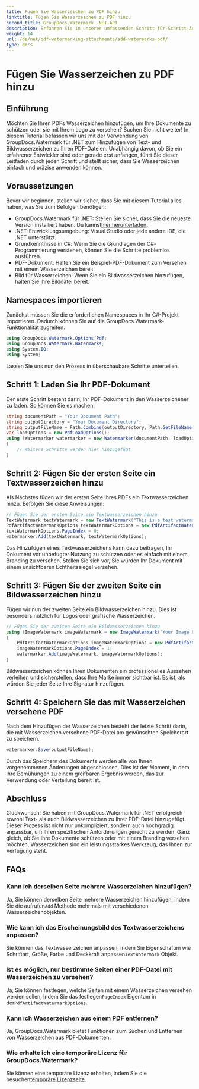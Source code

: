```yaml
---
title: Fügen Sie Wasserzeichen zu PDF hinzu
linktitle: Fügen Sie Wasserzeichen zu PDF hinzu
second_title: GroupDocs.Watermark .NET-API
description: Erfahren Sie in unserer umfassenden Schritt-für-Schritt-Anleitung, wie Sie mit GroupDocs.Watermark für .NET Text- und Bildwasserzeichen zu Ihren PDFs hinzufügen.
weight: 14
url: /de/net/pdf-watermarking-attachments/add-watermarks-pdf/
type: docs
---
```

# Fügen Sie Wasserzeichen zu PDF hinzu

## Einführung
Möchten Sie Ihren PDFs Wasserzeichen hinzufügen, um Ihre Dokumente zu schützen oder sie mit Ihrem Logo zu versehen? Suchen Sie nicht weiter! In diesem Tutorial befassen wir uns mit der Verwendung von GroupDocs.Watermark für .NET zum Hinzufügen von Text- und Bildwasserzeichen zu Ihren PDF-Dateien. Unabhängig davon, ob Sie ein erfahrener Entwickler sind oder gerade erst anfangen, führt Sie dieser Leitfaden durch jeden Schritt und stellt sicher, dass Sie Wasserzeichen einfach und präzise anwenden können.
## Voraussetzungen
Bevor wir beginnen, stellen wir sicher, dass Sie mit diesem Tutorial alles haben, was Sie zum Befolgen benötigen:
-  GroupDocs.Watermark für .NET: Stellen Sie sicher, dass Sie die neueste Version installiert haben. Du kannst[hier herunterladen](https://releases.groupdocs.com/Watermark/net/).
- .NET-Entwicklungsumgebung: Visual Studio oder jede andere IDE, die .NET unterstützt.
- Grundkenntnisse in C#: Wenn Sie die Grundlagen der C#-Programmierung verstehen, können Sie die Schritte problemlos ausführen.
- PDF-Dokument: Halten Sie ein Beispiel-PDF-Dokument zum Versehen mit einem Wasserzeichen bereit.
- Bild für Wasserzeichen: Wenn Sie ein Bildwasserzeichen hinzufügen, halten Sie Ihre Bilddatei bereit.
## Namespaces importieren
Zunächst müssen Sie die erforderlichen Namespaces in Ihr C#-Projekt importieren. Dadurch können Sie auf die GroupDocs.Watermark-Funktionalität zugreifen.
```csharp
using GroupDocs.Watermark.Options.Pdf;
using GroupDocs.Watermark.Watermarks;
using System.IO;
using System;
```
Lassen Sie uns nun den Prozess in überschaubare Schritte unterteilen.
## Schritt 1: Laden Sie Ihr PDF-Dokument
Der erste Schritt besteht darin, Ihr PDF-Dokument in den Wasserzeichener zu laden. So können Sie es machen:
```csharp
string documentPath = "Your Document Path";
string outputDirectory = "Your Document Directory";
string outputFileName = Path.Combine(outputDirectory, Path.GetFileName(documentPath));
var loadOptions = new PdfLoadOptions();
using (Watermarker watermarker = new Watermarker(documentPath, loadOptions))
{
    // Weitere Schritte werden hier hinzugefügt
}
```
## Schritt 2: Fügen Sie der ersten Seite ein Textwasserzeichen hinzu
Als Nächstes fügen wir der ersten Seite Ihres PDFs ein Textwasserzeichen hinzu. Befolgen Sie diese Anweisungen:
```csharp
// Fügen Sie der ersten Seite ein Textwasserzeichen hinzu
TextWatermark textWatermark = new TextWatermark("This is a test watermark", new Font("Arial", 8));
PdfArtifactWatermarkOptions textWatermarkOptions = new PdfArtifactWatermarkOptions();
textWatermarkOptions.PageIndex = 0;
watermarker.Add(textWatermark, textWatermarkOptions);
```

Das Hinzufügen eines Textwasserzeichens kann dazu beitragen, Ihr Dokument vor unbefugter Nutzung zu schützen oder es einfach mit einem Branding zu versehen. Stellen Sie sich vor, Sie würden Ihr Dokument mit einem unsichtbaren Echtheitssiegel versehen.
## Schritt 3: Fügen Sie der zweiten Seite ein Bildwasserzeichen hinzu
Fügen wir nun der zweiten Seite ein Bildwasserzeichen hinzu. Dies ist besonders nützlich für Logos oder grafische Wasserzeichen.
```csharp
// Fügen Sie der zweiten Seite ein Bildwasserzeichen hinzu
using (ImageWatermark imageWatermark = new ImageWatermark("Your Image Path"))
{
    PdfArtifactWatermarkOptions imageWatermarkOptions = new PdfArtifactWatermarkOptions();
    imageWatermarkOptions.PageIndex = 1;
    watermarker.Add(imageWatermark, imageWatermarkOptions);
}
```

Bildwasserzeichen können Ihren Dokumenten ein professionelles Aussehen verleihen und sicherstellen, dass Ihre Marke immer sichtbar ist. Es ist, als würden Sie jeder Seite Ihre Signatur hinzufügen.
## Schritt 4: Speichern Sie das mit Wasserzeichen versehene PDF
Nach dem Hinzufügen der Wasserzeichen besteht der letzte Schritt darin, die mit Wasserzeichen versehene PDF-Datei am gewünschten Speicherort zu speichern.
```csharp
watermarker.Save(outputFileName);
```
Durch das Speichern des Dokuments werden alle von Ihnen vorgenommenen Änderungen abgeschlossen. Dies ist der Moment, in dem Ihre Bemühungen zu einem greifbaren Ergebnis werden, das zur Verwendung oder Verteilung bereit ist.
## Abschluss
Glückwunsch! Sie haben mit GroupDocs.Watermark für .NET erfolgreich sowohl Text- als auch Bildwasserzeichen zu Ihrer PDF-Datei hinzugefügt. Dieser Prozess ist nicht nur unkompliziert, sondern auch hochgradig anpassbar, um Ihren spezifischen Anforderungen gerecht zu werden. Ganz gleich, ob Sie Ihre Dokumente schützen oder mit einem Branding versehen möchten, Wasserzeichen sind ein leistungsstarkes Werkzeug, das Ihnen zur Verfügung steht.
## FAQs
### Kann ich derselben Seite mehrere Wasserzeichen hinzufügen?
 Ja, Sie können derselben Seite mehrere Wasserzeichen hinzufügen, indem Sie die aufrufen`Add` Methode mehrmals mit verschiedenen Wasserzeichenobjekten.
### Wie kann ich das Erscheinungsbild des Textwasserzeichens anpassen?
 Sie können das Textwasserzeichen anpassen, indem Sie Eigenschaften wie Schriftart, Größe, Farbe und Deckkraft anpassen`TextWatermark` Objekt.
### Ist es möglich, nur bestimmte Seiten einer PDF-Datei mit Wasserzeichen zu versehen?
 Ja, Sie können festlegen, welche Seiten mit einem Wasserzeichen versehen werden sollen, indem Sie das festlegen`PageIndex` Eigentum in der`PdfArtifactWatermarkOptions`.
### Kann ich Wasserzeichen aus einem PDF entfernen?
Ja, GroupDocs.Watermark bietet Funktionen zum Suchen und Entfernen von Wasserzeichen aus PDF-Dokumenten.
### Wie erhalte ich eine temporäre Lizenz für GroupDocs.Watermark?
Sie können eine temporäre Lizenz erhalten, indem Sie die besuchen[temporäre Lizenzseite](https://purchase.groupdocs.com/temporary-license/).